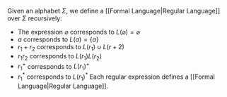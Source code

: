 Given an alphabet $\Sigma$, we define a [[Formal Language|Regular Language]] over $\Sigma$ recursively:
- The expression $\varnothing$ corresponds to $L(\varnothing)=\varnothing$
- $a$ corresponds to $L(a)=\{ a \}$
- $r_{1}+r_{2}$ corresponds to $L(r_{1})\cup L(r+2)$
- $r_{1}r_{2}$ corresponds to $L(r_{1})L(r_{2})$
- $r_{1}^+$ corresponds to $L(r_{1})^{+}$
- $r_{1}^*$ corresponds to $L(r_{1})^{*}$
Each regular expression defines a [[Formal Language|Regular Language]].